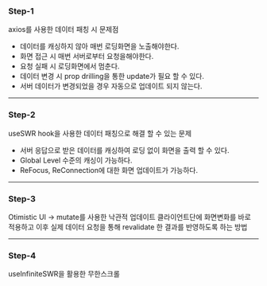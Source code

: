 ### Step-1
axios를 사용한 데이터 패칭 시 문제점
- 데이터를 캐싱하지 않아 매번 로딩화면을 노출해야한다.
- 화면 접근 시 매번 서버로부터 요청을해야한다.
- 요청 실패 시 로딩화면에서 멈춘다.
- 데이터 변경 시 prop drilling을 통한 update가 필요 할 수 있다.
- 서버 데이터가 변경되었을 경우 자동으로 업데이트 되지 않는다.

---

### Step-2
useSWR hook을 사용한 데이터 패칭으로 해결 할 수 있는 문제
- 서버 응답으로 받은 데이터를 캐싱하여 로딩 없이 화면을 출력 할 수 있다.
- Global Level 수준의 캐싱이 가능하다.
- ReFocus, ReConnection에 대한 화면 업데이트가 가능하다.

---

### Step-3
Otimistic UI -> mutate를 사용한 낙관적 업데이트
클라이언트단에 화면변화를 바로 적용하고 이후 실제 데이터 요청을 통해 revalidate 한 결과를 반영하도록 하는 방법

---

### Step-4
useInfiniteSWR을 활용한 무한스크롤

